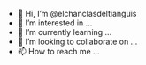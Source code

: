 - 👋 Hi, I’m @elchanclasdeltianguis
- 👀 I’m interested in ...
- 🌱 I’m currently learning ...
- 💞️ I’m looking to collaborate on ...
- 📫 How to reach me ...

<!---
elchanclasdeltianguis/elchanclasdeltianguis is a ✨ special ✨ repository because its `README.md` (this file) appears on your GitHub profile.
You can click the Preview link to take a look at your changes.
--->
